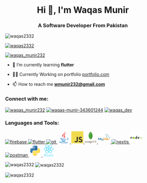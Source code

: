 <h1 align="center">Hi 👋, I'm Waqas Munir</h1>
<h3 align="center">A Software Developer From Pakistan</h3>

<p align="left"> <img src="https://komarev.com/ghpvc/?username=waqas2332&label=Profile%20views&color=0e75b6&style=flat" alt="waqas2332" /> </p>

<p align="left"> <a href="https://github.com/ryo-ma/github-profile-trophy"><img src="https://github-profile-trophy.vercel.app/?username=waqas2332" alt="waqas2332" /></a> </p>

<p align="left"> <a href="https://twitter.com/waqas_munir232" target="blank"><img src="https://img.shields.io/twitter/follow/waqas_munir232?logo=twitter&style=for-the-badge" alt="waqas_munir232" /></a> </p>

- 🌱 I’m currently learning **flutter**

- 👨‍💻 Currently Working on portfolio [portfolio.com](portfolio.com)

- 📫 How to reach me **wmunir232@gmail.com**

<h3 align="left">Connect with me:</h3>
<p align="left">
<a href="https://twitter.com/waqas_munir232" target="blank"><img align="center" src="https://raw.githubusercontent.com/rahuldkjain/github-profile-readme-generator/master/src/images/icons/Social/twitter.svg" alt="waqas_munir232" height="30" width="40" /></a>
<a href="https://linkedin.com/in/waqas-munir-343601244" target="blank"><img align="center" src="https://raw.githubusercontent.com/rahuldkjain/github-profile-readme-generator/master/src/images/icons/Social/linked-in-alt.svg" alt="waqas-munir-343601244" height="30" width="40" /></a>
<a href="https://www.leetcode.com/waqas_dev" target="blank"><img align="center" src="https://raw.githubusercontent.com/rahuldkjain/github-profile-readme-generator/master/src/images/icons/Social/leet-code.svg" alt="waqas_dev" height="30" width="40" /></a>
</p>

<h3 align="left">Languages and Tools:</h3>
<p align="left"> <a href="https://firebase.google.com/" target="_blank" rel="noreferrer"> <img src="https://www.vectorlogo.zone/logos/firebase/firebase-icon.svg" alt="firebase" width="40" height="40"/> </a> <a href="https://flutter.dev" target="_blank" rel="noreferrer"> <img src="https://www.vectorlogo.zone/logos/flutterio/flutterio-icon.svg" alt="flutter" width="40" height="40"/> </a> <a href="https://git-scm.com/" target="_blank" rel="noreferrer"> <img src="https://www.vectorlogo.zone/logos/git-scm/git-scm-icon.svg" alt="git" width="40" height="40"/> </a> <a href="https://www.java.com" target="_blank" rel="noreferrer"> <img src="https://raw.githubusercontent.com/devicons/devicon/master/icons/java/java-original.svg" alt="java" width="40" height="40"/> </a> <a href="https://developer.mozilla.org/en-US/docs/Web/JavaScript" target="_blank" rel="noreferrer"> <img src="https://raw.githubusercontent.com/devicons/devicon/master/icons/javascript/javascript-original.svg" alt="javascript" width="40" height="40"/> </a> <a href="https://www.mongodb.com/" target="_blank" rel="noreferrer"> <img src="https://raw.githubusercontent.com/devicons/devicon/master/icons/mongodb/mongodb-original-wordmark.svg" alt="mongodb" width="40" height="40"/> </a> <a href="https://www.mysql.com/" target="_blank" rel="noreferrer"> <img src="https://raw.githubusercontent.com/devicons/devicon/master/icons/mysql/mysql-original-wordmark.svg" alt="mysql" width="40" height="40"/> </a> <a href="https://nextjs.org/" target="_blank" rel="noreferrer"> <img src="https://cdn.worldvectorlogo.com/logos/nextjs-2.svg" alt="nextjs" width="40" height="40"/> </a> <a href="https://nodejs.org" target="_blank" rel="noreferrer"> <img src="https://raw.githubusercontent.com/devicons/devicon/master/icons/nodejs/nodejs-original-wordmark.svg" alt="nodejs" width="40" height="40"/> </a> <a href="https://postman.com" target="_blank" rel="noreferrer"> <img src="https://www.vectorlogo.zone/logos/getpostman/getpostman-icon.svg" alt="postman" width="40" height="40"/> </a> <a href="https://www.python.org" target="_blank" rel="noreferrer"> <img src="https://raw.githubusercontent.com/devicons/devicon/master/icons/python/python-original.svg" alt="python" width="40" height="40"/> </a> <a href="https://reactjs.org/" target="_blank" rel="noreferrer"> <img src="https://raw.githubusercontent.com/devicons/devicon/master/icons/react/react-original-wordmark.svg" alt="react" width="40" height="40"/> </a> </p>

<p><img align="left" src="https://github-readme-stats.vercel.app/api/top-langs?username=waqas2332&show_icons=true&locale=en&layout=compact" alt="waqas2332" /></p>

<p>&nbsp;<img align="center" src="https://github-readme-stats.vercel.app/api?username=waqas2332&show_icons=true&locale=en" alt="waqas2332" /></p>

<p><img align="center" src="https://github-readme-streak-stats.herokuapp.com/?user=waqas2332&" alt="waqas2332" /></p>
